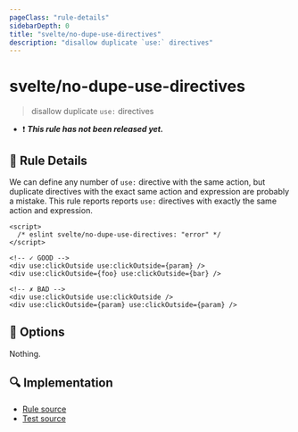 ```yaml
---
pageClass: "rule-details"
sidebarDepth: 0
title: "svelte/no-dupe-use-directives"
description: "disallow duplicate `use:` directives"
---
```


# svelte/no-dupe-use-directives

> disallow duplicate `use:` directives

- :exclamation: <badge text="This rule has not been released yet." vertical="middle" type="error"> **_This rule has not been released yet._** </badge>

## :book: Rule Details

We can define any number of `use:` directive with the same action, but duplicate directives with the exact same action and expression are probably a mistake.
This rule reports reports `use:` directives with exactly the same action and expression.

<ESLintCodeBlock>

<!--eslint-skip-->

```svelte
<script>
  /* eslint svelte/no-dupe-use-directives: "error" */
</script>

<!-- ✓ GOOD -->
<div use:clickOutside use:clickOutside={param} />
<div use:clickOutside={foo} use:clickOutside={bar} />

<!-- ✗ BAD -->
<div use:clickOutside use:clickOutside />
<div use:clickOutside={param} use:clickOutside={param} />
```

</ESLintCodeBlock>

## :wrench: Options

Nothing.

## :mag: Implementation

- [Rule source](https://github.com/ota-meshi/eslint-plugin-svelte/blob/main/src/rules/no-dupe-use-directives.ts)
- [Test source](https://github.com/ota-meshi/eslint-plugin-svelte/blob/main/tests/src/rules/no-dupe-use-directives.ts)
